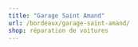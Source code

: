 ```yaml
---
title: "Garage Saint Amand"
url: /bordeaux/garage-saint-amand/
shop: réparation de voitures
---
```

